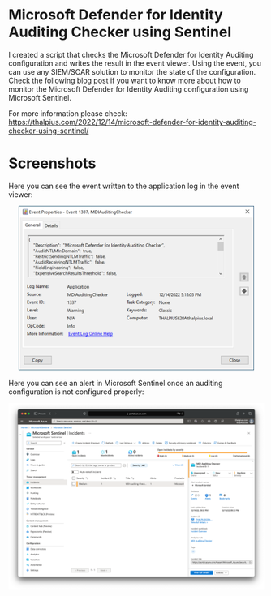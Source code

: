 # Microsoft Defender for Identity Auditing Checker using Sentinel

I created a script that checks the Microsoft Defender for Identity Auditing configuration and writes the result in the event viewer. Using the event, you can use any SIEM/SOAR solution to monitor the state of the configuration. Check the following blog post if you want to know more about how to monitor the Microsoft Defender for Identity Auditing configuration using Microsoft Sentinel.

For more information please check:<br>
https://thalpius.com/2022/12/14/microsoft-defender-for-identity-auditing-checker-using-sentinel/

# Screenshots

Here you can see the event written to the application log in the event viewer:
<p align="center"><img width="92%" height="92%" src="/Screenshots/MicrosoftDefenderForIdentityAuditingCheckerUsingSentinel01.png"></p>

Here you can see an alert in Microsoft Sentinel once an auditing configuration is not configured properly:
<p align="center"><img src="/Screenshots/MicrosoftDefenderForIdentityAuditingCheckerUsingSentinel02.png"></p>